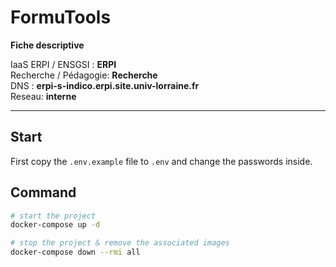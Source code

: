 # FormuTools

**Fiche descriptive**

IaaS ERPI / ENSGSI : **ERPI**  
Recherche / Pédagogie: **Recherche**  
DNS : **erpi-s-indico.erpi.site.univ-lorraine.fr**  
Reseau: **interne**
___

## Start
First copy the `.env.example` file to `.env` and change the passwords inside.


## Command 

```sh 
# start the project 
docker-compose up -d
```

```sh 
# stop the project & remove the associated images 
docker-compose down --rmi all
```